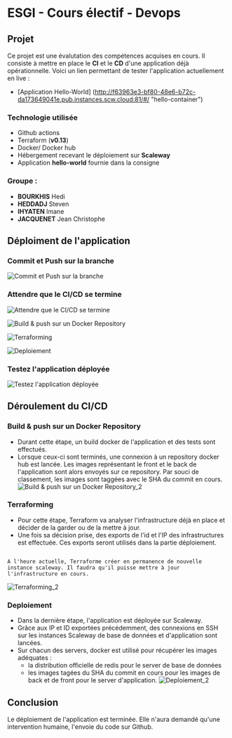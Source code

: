 # ESGI - Cours électif - Devops

## Projet

Ce projet est une évalutation des compétences acquises en cours. Il consiste à mettre en place le **CI** et le **CD** d'une application déjà opérationnelle.
Voici un lien permettant de tester l'application actuellement en live : 
- [Application Hello-World] (http://f63963e3-bf80-48e6-b72c-da173649041e.pub.instances.scw.cloud:81/#/ "hello-container")


### Technologie utilisée
- Github actions
- Terraform (**v0.13**)
- Docker/ Docker hub
- Hébergement recevant le déploiement sur **Scaleway**
- Application **hello-world** fournie dans la consigne

### Groupe :
- **BOURKHIS** Hedi
- **HEDDADJ** Steven
- **IHYATEN** Imane
- **JACQUENET** Jean Christophe

## Déploiment de l'application

### Commit et Push sur la branche

![Commit et Push sur la branche](https://i.postimg.cc/pr90s6jS/1.gif "Commit et Push sur la branche")

### Attendre que le CI/CD se termine

![Attendre que le CI/CD se termine](https://i.postimg.cc/hvH261bt/1a.gif "Attendre que le CI/CD se termine")

![Build & push sur un Docker Repository](https://i.postimg.cc/SQ51nmFb/2.gif "Build & push sur un Docker Repository")

![Terraforming](https://i.postimg.cc/kXLxN5fq/5.gif "Terraforming")

![Deploiement](https://i.postimg.cc/J4k6JSMD/6.gif "Deploiement")

### Testez l'application déployée
![Testez l'application déployée](https://i.postimg.cc/bJrLvBmv/7.gif "Testez l'application déployée")

## Déroulement du CI/CD

### Build & push sur un Docker Repository
- Durant cette étape, un build docker de l'application et des tests sont effectués.
- Lorsque ceux-ci sont terminés, une connexion à un repository docker hub est lancée. Les images représentant le front et le back de l'application sont alors envoyés sur ce repository. Par souci de classement, les images sont taggées avec le SHA du commit en cours.
![Build & push sur un Docker Repository_2](https://i.postimg.cc/Z5Pws39J/a.png "Build & push sur un Docker Repository_2")

### Terraforming
- Pour cette étape, Terraform va analyser l'infrastructure déjà en place et décider de la garder ou de la mettre à jour.
- Une fois sa décision prise, des exports de l'id et l'IP des infrastructures est effectuée. Ces exports seront utilisés dans la partie déploiement.

```Evolution possible :

A l'heure actuelle, Terraforme créer en permanence de nouvelle instance scaleway. Il faudra qu'il puisse mettre à jour l'infrastructure en cours.

``` 
![Terraforming_2](https://i.postimg.cc/GpcqW2YG/b.png "Terraforming_2")

### Deploiement

- Dans la dernière étape, l'application est déployée sur Scaleway. 
- Grâce aux IP et ID exportées précédemment, des connexions en SSH sur les instances Scaleway de base de données et d'application sont lancées.
- Sur chacun des servers, docker est utilisé pour récupérer les images adéquates : 
    - la distribution officielle de redis pour le server de base de données
    - les images tagées du SHA du commit en cours pour les images de back et de front pour le server d'application.
![Deploiement_2](https://i.postimg.cc/JzCTQKzT/c.png "Deploiement_2")

## Conclusion 

Le déploiement de l'application est terminée. Elle n'aura demandé qu'une intervention humaine, l'envoie du code sur Github. 
